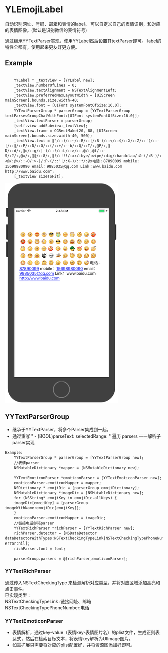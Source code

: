 YLEmojiLabel
============

自动识别网址、号码、邮箱和表情的label。
可以自定义自己的表情识别，和对应的表情图像。(默认是识别微信的表情符号)

通过继承YYTextParser实现，使用YYLabel然后设置其textParser即可。
label的特性全都有，使用起来更友好更方便。

## Example

```

    YYLabel * _textView = [YYLabel new];
    _textView.numberOfLines = 0;
    _textView.textAlignment = NSTextAlignmentLeft;
    _textView.preferredMaxLayoutWidth = [UIScreen mainScreen].bounds.size.width-40;
    _textView.font = [UIFont systemFontOfSize:16.0];
    YYTextParserGroup * parserGroup = [YYTextParserGroup textParsesGroupChatWithFont:[UIFont systemFontOfSize:16.0]];
    _textView.textParser = parserGroup;
    [self.view addSubview:_textView];
    _textView.frame = CGRectMake(20, 88, [UIScreen mainScreen].bounds.size.width-40, 500);
    _textView.text = @"/::)/::~/::B/::|/:8-)/::</::$/::X/::Z/::'(/::-|/::@/::P/::D/::O/::(/::+/:--b/::Q/::T/:,@P/:,@-D/::d/:,@o/::g/:|-)/::!/::L/::>/::,@/:,@f/::-S/:?/:,@x/:,@@/::8/:,@!/:!!!/:xx/:bye/:wipe/:dig/:handclap/:&-(/:B-)/:<@/:@>/::-O/:>-|/:P-(/::'|/:X-)/::*/:@x电话：87890099 mobile：15698980090 email：9885035@qq.com Link：www.baidu.com http://www.baidu.com";
    [_textView sizeToFit];

```
!["效果"](./YLEmojiLabelUI.png)

## YYTextParserGroup

* 继承于YYTextParser，将多个Parser集成到一起。
* 通过重写 " - (BOOL)parseText: selectedRange: "  遍历 parsers 一一解析子parser实现

```
Example:
    YYTextParserGroup * parserGroup = [YYTextParserGroup new];
    //表情parser
    NSMutableDictionary *mapper = [NSMutableDictionary new];

    YYTextEmoticonParser *emoticonParser = [YYTextEmoticonParser new];
    emoticonParser.emoticonMapper = mapper;
    NSDictionary * emojiDic = [parserGroup emojiDictionary];
    NSMutableDictionary *imageDic = [NSMutableDictionary new];
    for (NSString* emojiKey in emojiDic.allKeys) {
    imageDic[emojiKey] = [parserGroup imageWithName:emojiDic[emojiKey]];
    }
    emoticonParser.emoticonMapper = imageDic;
    //链接电话邮箱parser
    YYTextRichParser *richParser = [YYTextRichParser new];
    richParser.detector = [NSDataDetector dataDetectorWithTypes:NSTextCheckingTypeLink|NSTextCheckingTypePhoneNumber error:nil];
    richParser.font = font;

    parserGroup.parsers = @[richParser,emoticonParser];
```

### YYTextRichParser

通过传入NSTextCheckingType 来检测解析对应类型，并将对应区域添加高亮和点击事件。
 <br/>
已实现类型：<br/>
NSTextCheckingTypeLink :链接网址、邮箱 <br/>
NSTextCheckingTypePhoneNumber:电话


### YYTextEmoticonParser

-   表情解析，通过key-value（表情key-表情图片名）的plist文件，生成正则表达式，然后在检索目标文本，将表情key解析为UIImage图片。
-   如需扩展只需要将对应的plist配置好，并将资源图添加好即可。


